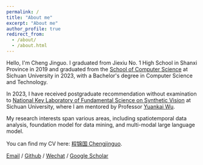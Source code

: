 ```yaml
---
permalink: /
title: "About me"
excerpt: "About me"
author_profile: true
redirect_from: 
  - /about/
  - /about.html
---
```




Hello, I'm Cheng Jinguo. I graduated from Jiexiu No. 1 High School in Shanxi Province in 2019 and graduated from the [School of Computer Science](https://cs.scu.edu.cn/) at Sichuan University in 2023, with a Bachelor's degree in Computer Science and Technology. 

In 2023, I have received postgraduate recommendation without examination to  [National Key Laboratory of Fundamental Science on Synthetic Vision](https://vs.scu.edu.cn/) at Sichuan University, where I am mentored by Professor [Yuankai Wu](https://kaimaoge.github.io/).

My research interests span various areas, including spatiotemporal data analysis, foundation model for data mining, and multi-modal large language model.

You can find my CV here: [程锦国 Chengjinguo](../assets/MyCV.pdf).

[Email](2023226040005@stu.scu.edu.cn) / [Github](https://github.com/Chengyui) / [Wechat](../images/wechat.jpg) / [Google Scholar](https://scholar.google.com/citations?user=FlyIMz0AAAAJ&hl=zh-CN&oi=sra)
